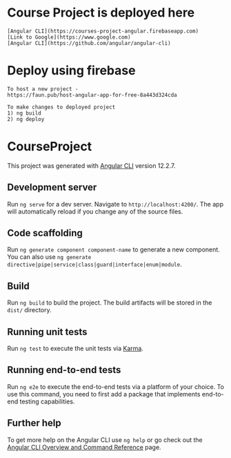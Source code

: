 # Course Project is deployed here
    [Angular CLI](https://courses-project-angular.firebaseapp.com)
    [Link to Google](https://www.google.com)
    [Angular CLI](https://github.com/angular/angular-cli) 
    
# Deploy using firebase
    To host a new project -
    https://faun.pub/host-angular-app-for-free-8a443d324cda

    To make changes to deployed project
    1) ng build
    2) ng deploy
# CourseProject

This project was generated with [Angular CLI](https://github.com/angular/angular-cli) version 12.2.7.

## Development server

Run `ng serve` for a dev server. Navigate to `http://localhost:4200/`. The app will automatically reload if you change any of the source files.

## Code scaffolding

Run `ng generate component component-name` to generate a new component. You can also use `ng generate directive|pipe|service|class|guard|interface|enum|module`.

## Build

Run `ng build` to build the project. The build artifacts will be stored in the `dist/` directory.

## Running unit tests

Run `ng test` to execute the unit tests via [Karma](https://karma-runner.github.io).

## Running end-to-end tests

Run `ng e2e` to execute the end-to-end tests via a platform of your choice. To use this command, you need to first add a package that implements end-to-end testing capabilities.

## Further help

To get more help on the Angular CLI use `ng help` or go check out the [Angular CLI Overview and Command Reference](https://angular.io/cli) page.
